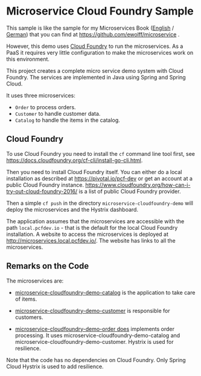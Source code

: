 Microservice Cloud Foundry Sample
=====================

This sample is like the sample for my Microservices Book
 ([English](http://microservices-book.com/) /
 [German](http://microservices-buch.de/)) that you can find at
 https://github.com/ewolff/microservice .

However, this demo uses [Cloud Foundry](https://www.cloudfoundry.org/)
to run the microservices. As a PaaS it requires very little
configuration to make the microservices work on this environment.

This project creates a complete micro service demo system with Cloud
 Foundry.  The services are implemented in Java using Spring and
 Spring Cloud.

It uses three microservices:
- `Order` to process orders.
- `Customer` to handle customer data.
- `Catalog` to handle the items in the catalog.

Cloud Foundry
------------

To use Cloud Foundry you need to install the `cf` command line tool
first, see <https://docs.cloudfoundry.org/cf-cli/install-go-cli.html>.

Then you need to install Cloud Foundry itself. You can either do a
local installation as described at <https://pivotal.io/pcf-dev> or
get an account at a public Cloud Foundry
instance. <https://www.cloudfoundry.org/how-can-i-try-out-cloud-foundry-2016/>
is a list of public Cloud Foundry provider.

Then a simple `cf push` in the directory
`microservice-cloudfoundry-demo` will deploy the microservices and the
Hystrix dashboard.

The application assumes that the microservices are accessible with the
path `local.pcfdev.io` - that is the default for the local Cloud
Foundry installation. A website to access the microservices is
deployed at <http://microservices.local.pcfdev.io/>. The website has
links to all the microservices.


Remarks on the Code
-------------------

The microservices are:

- [microservice-cloudfoundry-demo-catalog](microservice-cloudfoundry-demo/microservice-cloudfoundry-demo-catalog)  is the application to take care of items.
  
- [microservice-cloudfoundry-demo-customer](microservice-cloudfoundry-demo/microservice-cloudfoundry-demo-customer) is responsible for customers.

-
  [microservice-cloudfoundry-demo-order does](microservice-cloudfoundry-demo/microservice-cloudfoundry-demo-order) implements
  order processing. It uses microservice-cloudfoundry-demo-catalog and
  microservice-cloudfoundry-demo-customer. Hystrix is used for resilience.

Note that the code has no dependencies on Cloud Foundry. Only Spring
Cloud Hystrix is used to add resilience.
